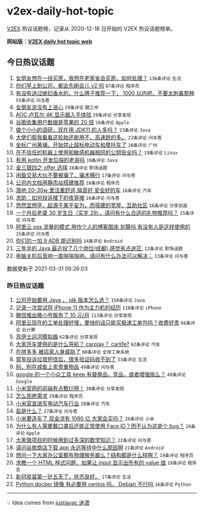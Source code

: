 # v2ex-daily-hot-topic

[V2EX](https://www.v2ex.com/) 热议话题榜，记录从 2020-12-18 日开始的 V2EX 热议话题榜单。

**网站版：[V2EX daily hot topic web](https://boojack.github.io/v2ex-daily-hot-topic-web/)**

## 今日热议话题

<!-- TODAY BEGIN -->

1. [女朋友想在一线买房，我想在老家省会买房，如何处理？](https://www.v2ex.com/t/766746) `136条评论` `生活`
1. [你们早上到公司，都会先刷会儿 v2 吗](https://www.v2ex.com/t/766714) `87条评论` `程序员`
1. [有没有送过媳妇香水的，什么牌子推荐一下， 1000 以内吧，不要太刺鼻那种](https://www.v2ex.com/t/766728) `55条评论` `问与答`
1. [女朋友说没有上进心](https://www.v2ex.com/t/766816) `29条评论` `酷工作`
1. [AOC 卢瓦尔 4K 显示器入手体验](https://www.v2ex.com/t/766727) `29条评论` `分享发现`
1. [谷歌收集用户数据是苹果的 20 倍](https://www.v2ex.com/t/766699) `26条评论` `Apple`
1. [做个小小的调研，现在用 JDK11 的人多吗？](https://www.v2ex.com/t/766769) `23条评论` `Java`
1. [大佬们帮我看看这轮胎还能用不，高速跑的多。](https://www.v2ex.com/t/766707) `22条评论` `问与答`
1. [坐标广州黄埔，开始禁止超标电动车和摩托车了](https://www.v2ex.com/t/766697) `20条评论` `广州`
1. [在不信任的机器上使用和敏感机器相同的公钥安全吗？](https://www.v2ex.com/t/766804) `19条评论` `Linux`
1. [有用 kotlin 开发后端的老哥吗](https://www.v2ex.com/t/766771) `19条评论` `Java`
1. [金三银四之 offer 选择](https://www.v2ex.com/t/766774) `18条评论` `职场话题`
1. [闲鱼交易大伙不要被骗了，骗术横行](https://www.v2ex.com/t/766730) `17条评论` `问与答`
1. [公司内文档用静态站搭建推荐](https://www.v2ex.com/t/766833) `16条评论` `程序员`
1. [落地 20-30w 里注重舒适 隔音好 安全好的车](https://www.v2ex.com/t/766797) `16条评论` `汽车`
1. [求助：如何投诉楼下的夜宵摊](https://www.v2ex.com/t/766716) `16条评论` `问与答`
1. [悠然宜想亭，起源于某乎妄为，而搭建的宽厚、互助社区](https://www.v2ex.com/t/766698) `16条评论` `分享创造`
1. [一个月后老婆 30 岁生日（实岁 29），请问有什么合适的礼物推荐吗？](https://www.v2ex.com/t/766819) `15条评论` `问与答`
1. [阿里云 oss 流量的模式 用作个人的博客图床 划算吗 有没有人是这样使用的](https://www.v2ex.com/t/766700) `15条评论` `问与答`
1. [你们的一加 9 ADB 能识别吗](https://www.v2ex.com/t/766753) `14条评论` `Android`
1. [三年半的 Java 最近投了几个岗位(成都),感觉有点迷茫.](https://www.v2ex.com/t/766770) `13条评论` `职场话题`
1. [电脑关机后音响一直嗡嗡嗡响，请问有什么办法可以解决；](https://www.v2ex.com/t/766749) `13条评论` `问与答`

数据更新于 2021-03-31 06:26:03

<!-- TODAY END -->

### 昨日热议话题

<!-- YESTERDAY BEGIN -->

1. [公司开始要用 Java ， jdk 版本怎么选？](https://www.v2ex.com/t/766378) `150条评论` `Java`
1. [记录一次尝试将 iPhone 11 作为主力机的经历](https://www.v2ex.com/t/766389) `118条评论` `iPhone`
1. [微信推出微小号服务了 10 元/月](https://www.v2ex.com/t/766369) `113条评论` `分享发现`
1. [阿里云现在的工单处理好慢，要快的话只能买极速工单包吗？收费好贵](https://www.v2ex.com/t/766527) `66条评论` `云计算`
1. [苏伊士运河模拟器](https://www.v2ex.com/t/766518) `62条评论` `分享发现`
1. [大家开车使用的是什么导航？ carplay？ carlife?](https://www.v2ex.com/t/766561) `62条评论` `汽车`
1. [在拼多多 被店家人身威胁了](https://www.v2ex.com/t/766489) `60条评论` `全球工单系统`
1. [常年投诉垃圾短信后，很多验证码收不到了](https://www.v2ex.com/t/766399) `53条评论` `生活`
1. [别，别在咸鱼上卖贵重物品](https://www.v2ex.com/t/766619) `49条评论` `问与答`
1. [google 的一个小众工具 keep 有替换品，竞品，或者增强版么？](https://www.v2ex.com/t/766397) `49条评论` `Google`
1. [小米官网的前端有点敷衍呀！](https://www.v2ex.com/t/766683) `30条评论` `分享发现`
1. [怎么拒绝需求](https://www.v2ex.com/t/766382) `29条评论` `程序员`
1. [小米官宣进军电动汽车行业](https://www.v2ex.com/t/766587) `28条评论` `汽车`
1. [盐是什么？](https://www.v2ex.com/t/766572) `27条评论` `问与答`
1. [小米要造车了 现金流有 1080 亿 大家会买吗？](https://www.v2ex.com/t/766653) `26条评论` `小米`
1. [为什么有人需要戴口罩后还能正常使用 Face ID？而不认为这是个 bug？](https://www.v2ex.com/t/766486) `26条评论` `Apple`
1. [大家做项目的时候用到过多深的数学知识？](https://www.v2ex.com/t/766656) `22条评论` `问与答`
1. [请问谷歌商店下载 app 永远等待中什么原因啊](https://www.v2ex.com/t/766425) `21条评论` `Android`
1. [想问一下大家办公室都有物理服务器么？结构都是什么样啊？](https://www.v2ex.com/t/766660) `19条评论` `程序员`
1. [求教一个 HTML 样式问题，如果让 input 显示出所有的 value 值](https://www.v2ex.com/t/766570) `19条评论` `程序员`
1. [新冠疫苗第一针五天了，状态良好。](https://www.v2ex.com/t/766410) `17条评论` `生活`
1. [Python docker 镜像 有必要用 centos 吗， Debian 不行吗](https://www.v2ex.com/t/766598) `16条评论` `Python`

<!-- YESTERDAY END -->

---

💡 Idea comes from [justjavac 迷渡](https://github.com/justjavac/)
